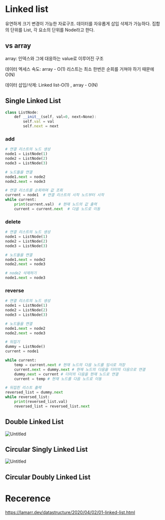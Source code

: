 

# Linked list

유연하게 크기 변경이 가능한 자료구조. 데이터를 자유롭게 삽입 삭제가 가능하다. 집합의 단위를 List, 각 요소의 단위를 Node라고 한다.

## vs array

array: 인덱스와 그에 대응하는 value로 이루어진 구조

데이터 엑세스 속도: array - O(1) 리스트는 최소 한번은 순회를 거쳐야 하기 때문에 O(N)

데이터 삽입/삭제: Linked list-O(1) , array - O(N)

## Single Linked List

```jsx
class ListNode:
    def __init__(self, val=0, next=None):
        self.val = val
        self.next = next
```

### add

```python
# 연결 리스트의 노드 생성
node1 = ListNode(1)
node2 = ListNode(2)
node3 = ListNode(3)

# 노드들을 연결
node1.next = node2
node2.next = node3

# 연결 리스트를 순회하며 값 조회
current = node1  # 연결 리스트의 시작 노드부터 시작
while current:
    print(current.val)  # 현재 노드의 값 출력
    current = current.next  # 다음 노드로 이동
```

### delete

```python
# 연결 리스트의 노드 생성
node1 = ListNode(1)
node2 = ListNode(2)
node3 = ListNode(3)

# 노드들을 연결
node1.next = node2
node2.next = node3

# node2 삭제하기
node1.next = node3
```

### reverse

```python
# 연결 리스트의 노드 생성
node1 = ListNode(1)
node2 = ListNode(2)
node3 = ListNode(3)

# 노드들을 연결
node1.next = node2
node2.next = node3

# 뒤집기
dummy = ListNode()
current = node1

while current:
	temp = current.next # 현재 노드의 다음 노드를 임시로 저장
	current.next = dummy.next # 현재 노드의 다음을 더미의 다음으로 연결
	dummy.next = current # 더미의 다음을 현재 노드로 연결
	current = temp # 현재 노드를 다음 노드로 이동

# 뒤집힌 리스트 출력
reversed_list = dummy.next 
while reversed_list:
	print(reversed_list.val)
	reversed_list = reversed_list.next
```

## Double Linked List

![Untitled](https://prod-files-secure.s3.us-west-2.amazonaws.com/aa3ecfd9-b3c9-42e3-8c16-f0be32dfcba1/862719c1-4a5c-4eb3-9a44-6bd5ae7e1b55/Untitled.png)

## Circular Singly Linked List

![Untitled](https://prod-files-secure.s3.us-west-2.amazonaws.com/aa3ecfd9-b3c9-42e3-8c16-f0be32dfcba1/0aa08e57-001b-4efe-ad1e-040b3694fc69/Untitled.png)

## Circular Doubly Linked List
# Recerence
https://lamarr.dev/datastructure/2020/04/02/01-linked-list.html
